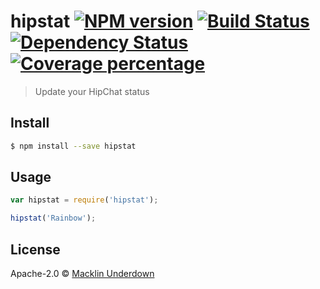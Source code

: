 # hipstat [![NPM version][npm-image]][npm-url] [![Build Status][travis-image]][travis-url] [![Dependency Status][daviddm-image]][daviddm-url] [![Coverage percentage][coveralls-image]][coveralls-url]
> Update your HipChat status


## Install

```sh
$ npm install --save hipstat
```


## Usage

```js
var hipstat = require('hipstat');

hipstat('Rainbow');
```

## License

Apache-2.0 © [Macklin Underdown](mackli.nu)


[npm-image]: https://badge.fury.io/js/hipstat.svg
[npm-url]: https://npmjs.org/package/hipstat
[travis-image]: https://travis-ci.org/macklinu/hipstat.svg?branch=master
[travis-url]: https://travis-ci.org/macklinu/hipstat
[daviddm-image]: https://david-dm.org/macklinu/hipstat.svg?theme=shields.io
[daviddm-url]: https://david-dm.org/macklinu/hipstat
[coveralls-image]: https://coveralls.io/repos/macklinu/hipstat/badge.svg
[coveralls-url]: https://coveralls.io/r/macklinu/hipstat
